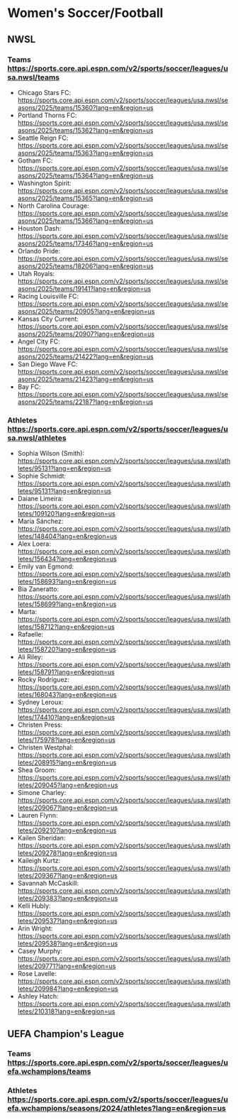 

# Women's Soccer/Football

## NWSL 

### Teams https://sports.core.api.espn.com/v2/sports/soccer/leagues/usa.nwsl/teams
- Chicago Stars FC: https://sports.core.api.espn.com/v2/sports/soccer/leagues/usa.nwsl/seasons/2025/teams/15360?lang=en&region=us
- Portland Thorns FC: https://sports.core.api.espn.com/v2/sports/soccer/leagues/usa.nwsl/seasons/2025/teams/15362?lang=en&region=us
- Seattle Reign FC: https://sports.core.api.espn.com/v2/sports/soccer/leagues/usa.nwsl/seasons/2025/teams/15363?lang=en&region=us
- Gotham FC: https://sports.core.api.espn.com/v2/sports/soccer/leagues/usa.nwsl/seasons/2025/teams/15364?lang=en&region=us
- Washington Spirit: https://sports.core.api.espn.com/v2/sports/soccer/leagues/usa.nwsl/seasons/2025/teams/15365?lang=en&region=us
- North Carolina Courage: https://sports.core.api.espn.com/v2/sports/soccer/leagues/usa.nwsl/seasons/2025/teams/15366?lang=en&region=us
- Houston Dash: https://sports.core.api.espn.com/v2/sports/soccer/leagues/usa.nwsl/seasons/2025/teams/17346?lang=en&region=us
- Orlando Pride: https://sports.core.api.espn.com/v2/sports/soccer/leagues/usa.nwsl/seasons/2025/teams/18206?lang=en&region=us
- Utah Royals: https://sports.core.api.espn.com/v2/sports/soccer/leagues/usa.nwsl/seasons/2025/teams/19141?lang=en&region=us
- Racing Louisville FC: https://sports.core.api.espn.com/v2/sports/soccer/leagues/usa.nwsl/seasons/2025/teams/20905?lang=en&region=us
- Kansas City Current: https://sports.core.api.espn.com/v2/sports/soccer/leagues/usa.nwsl/seasons/2025/teams/20907?lang=en&region=us
- Angel City FC: https://sports.core.api.espn.com/v2/sports/soccer/leagues/usa.nwsl/seasons/2025/teams/21422?lang=en&region=us
- San Diego Wave FC: https://sports.core.api.espn.com/v2/sports/soccer/leagues/usa.nwsl/seasons/2025/teams/21423?lang=en&region=us
- Bay FC: https://sports.core.api.espn.com/v2/sports/soccer/leagues/usa.nwsl/seasons/2025/teams/22187?lang=en&region=us

### Athletes https://sports.core.api.espn.com/v2/sports/soccer/leagues/usa.nwsl/athletes
- Sophia Wilson (Smith): https://sports.core.api.espn.com/v2/sports/soccer/leagues/usa.nwsl/athletes/95131?lang=en&region=us
- Sophie Schmidt: https://sports.core.api.espn.com/v2/sports/soccer/leagues/usa.nwsl/athletes/95131?lang=en&region=us
- Daiane Limeira: https://sports.core.api.espn.com/v2/sports/soccer/leagues/usa.nwsl/athletes/109120?lang=en&region=us
- María Sánchez: https://sports.core.api.espn.com/v2/sports/soccer/leagues/usa.nwsl/athletes/148404?lang=en&region=us
- Alex Loera: https://sports.core.api.espn.com/v2/sports/soccer/leagues/usa.nwsl/athletes/156434?lang=en&region=us
- Emily van Egmond: https://sports.core.api.espn.com/v2/sports/soccer/leagues/usa.nwsl/athletes/158693?lang=en&region=us
- Bia Zaneratto: https://sports.core.api.espn.com/v2/sports/soccer/leagues/usa.nwsl/athletes/158699?lang=en&region=us
- Marta: https://sports.core.api.espn.com/v2/sports/soccer/leagues/usa.nwsl/athletes/158712?lang=en&region=us
- Rafaelle: https://sports.core.api.espn.com/v2/sports/soccer/leagues/usa.nwsl/athletes/158720?lang=en&region=us
- Ali Riley: https://sports.core.api.espn.com/v2/sports/soccer/leagues/usa.nwsl/athletes/158791?lang=en&region=us
- Rocky Rodríguez: https://sports.core.api.espn.com/v2/sports/soccer/leagues/usa.nwsl/athletes/168043?lang=en&region=us
- Sydney Leroux: https://sports.core.api.espn.com/v2/sports/soccer/leagues/usa.nwsl/athletes/174410?lang=en&region=us
- Christen Press: https://sports.core.api.espn.com/v2/sports/soccer/leagues/usa.nwsl/athletes/175978?lang=en&region=us
- Christen Westphal: https://sports.core.api.espn.com/v2/sports/soccer/leagues/usa.nwsl/athletes/208915?lang=en&region=us
- Shea Groom: https://sports.core.api.espn.com/v2/sports/soccer/leagues/usa.nwsl/athletes/209045?lang=en&region=us
- Simone Charley: https://sports.core.api.espn.com/v2/sports/soccer/leagues/usa.nwsl/athletes/209067?lang=en&region=us
- Lauren Flynn: https://sports.core.api.espn.com/v2/sports/soccer/leagues/usa.nwsl/athletes/209210?lang=en&region=us
- Kailen Sheridan: https://sports.core.api.espn.com/v2/sports/soccer/leagues/usa.nwsl/athletes/209278?lang=en&region=us
- Kaileigh Kurtz: https://sports.core.api.espn.com/v2/sports/soccer/leagues/usa.nwsl/athletes/209367?lang=en&region=us
- Savannah McCaskill: https://sports.core.api.espn.com/v2/sports/soccer/leagues/usa.nwsl/athletes/209383?lang=en&region=us
- Kelli Hubly: https://sports.core.api.espn.com/v2/sports/soccer/leagues/usa.nwsl/athletes/209537?lang=en&region=us
- Arin Wright: https://sports.core.api.espn.com/v2/sports/soccer/leagues/usa.nwsl/athletes/209538?lang=en&region=us
- Casey Murphy: https://sports.core.api.espn.com/v2/sports/soccer/leagues/usa.nwsl/athletes/209771?lang=en&region=us
- Rose Lavelle: https://sports.core.api.espn.com/v2/sports/soccer/leagues/usa.nwsl/athletes/209984?lang=en&region=us
- Ashley Hatch: https://sports.core.api.espn.com/v2/sports/soccer/leagues/usa.nwsl/athletes/210318?lang=en&region=us


## UEFA Champion's League

### Teams https://sports.core.api.espn.com/v2/sports/soccer/leagues/uefa.wchampions/teams

### Athletes https://sports.core.api.espn.com/v2/sports/soccer/leagues/uefa.wchampions/seasons/2024/athletes?lang=en&region=us
